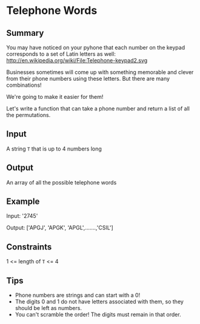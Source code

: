 # Telephone Words

## Summary

You may have noticed on your pyhone that each number on the keypad corresponds to a set of Latin letters as well: http://en.wikipedia.org/wiki/File:Telephone-keypad2.svg

Businesses sometimes will come up with something memorable and clever from their phone numbers using these letters. But there are many combinations!

We're going to make it easier for them!

Let's write a function that can take a phone number and return a list of all the permutations.

## Input

A string `T` that is up to 4 numbers long

## Output

An array of all the possible telephone words

## Example

Input: '2745'

Output: ['APGJ', 'APGK', 'APGL',.......,'CSIL']

## Constraints

1 <= length of `T` <= 4

## Tips

* Phone numbers are strings and can start with a 0!
* The digits 0 and 1 do not have letters associated with them, so they should be left as numbers.
* You can't scramble the order! The digits must remain in that order.